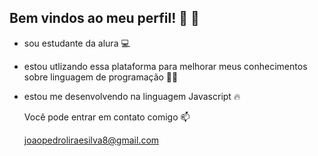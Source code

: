 ## Bem vindos ao meu perfil! 👋 🥇

- sou estudante da alura 💻
- estou utlizando essa plataforma para melhorar meus conhecimentos sobre linguagem de programação 👨‍🔬
- estou me desenvolvendo na linguagem Javascript 🔥

  Você pode entrar em contato comigo 📫

  joaopedroliraesilva8@gmail.com
